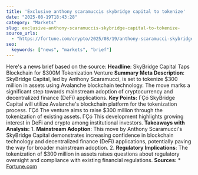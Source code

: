 ```yaml
---
title: 'Exclusive anthony scaramuccis skybridge capital to tokenize'
date: "2025-08-19T18:43:28"
category: "Markets"
slug: exclusive-anthony-scaramuccis-skybridge-capital-to-tokenize-
source_urls:
  - "https://fortune.com/crypto/2025/08/19/anthony-scaramucci-skybridge-capital-tokenization-avalanche/"
seo:
  keywords: ["news", "markets", "brief"]
---
```

Here's a news brief based on the source:  **Headline**: SkyBridge Capital Taps Blockchain for $300M Tokenization Venture  **Summary Meta Description**: SkyBridge Capital, led by Anthony Scaramucci, is set to tokenize $300 million in assets using Avalanche blockchain technology. The move marks a significant step towards mainstream adoption of cryptocurrency and decentralized finance (DeFi) applications.  **Key Points:**  ΓÇó SkyBridge Capital will utilize Avalanche's blockchain platform for the tokenization process. ΓÇó The venture aims to raise $300 million through the tokenization of existing assets. ΓÇó This development highlights growing interest in DeFi and crypto among institutional investors.  **Takeaways with Analysis:**  1. **Mainstream Adoption**: This move by Anthony Scaramucci's SkyBridge Capital demonstrates increasing confidence in blockchain technology and decentralized finance (DeFi) applications, potentially paving the way for broader mainstream adoption. 2. **Regulatory Implications**: The tokenization of $300 million in assets raises questions about regulatory oversight and compliance with existing financial regulations.  **Sources:**  * [Fortune.com](https://fortune.com/crypto/2025/08/19/anthony-scaramucci-skybridge-capital-tokenization-avalanche/) 
